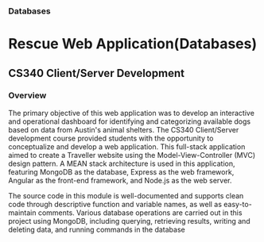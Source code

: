 ### Databases

# Rescue Web Application(Databases)
## CS340 Client/Server Development
### Overview

The primary objective of this web application was to develop an interactive and operational dashboard for identifying and categorizing available dogs based on data from Austin's animal shelters. The CS340 Client/Server development course provided students with the opportunity to conceptualize and develop a web application. This full-stack application aimed to create a Traveller website using the Model-View-Controller (MVC) design pattern. A MEAN stack architecture is used in this application, featuring MongoDB as the database, Express as the web framework, Angular as the front-end framework, and Node.js as the web server.

The source code in this module is well-documented and supports clean code through descriptive function and variable names, as well as easy-to-maintain comments. Various database operations are carried out in this project using MongoDB, including querying, retrieving results, writing and deleting data, and running commands in the database

